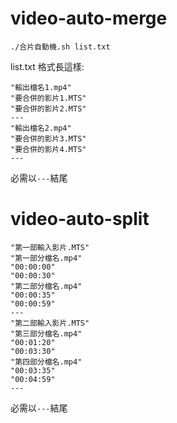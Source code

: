 # video-auto-merge
```
./合片自動機.sh list.txt
```

list.txt 格式長這樣:

```
"輸出檔名1.mp4"
"要合併的影片1.MTS"
"要合併的影片2.MTS"
---
"輸出檔名2.mp4"
"要合併的影片3.MTS"
"要合併的影片4.MTS"
---
```

必需以```---```結尾

# video-auto-split
```
"第一部輸入影片.MTS"
"第一部分檔名.mp4"
"00:00:00"
"00:00:30"
"第二部分檔名.mp4"
"00:00:35"
"00:00:59"
---
"第二部輸入影片.MTS"
"第三部分檔名.mp4"
"00:01:20"
"00:03:30"
"第四部分檔名.mp4"
"00:03:35"
"00:04:59"
---
```

必需以```---```結尾
